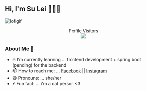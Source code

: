 <h2> Hi, I'm Su Lei 👋👩‍💻 </h2>

![lofigif](https://github.com/SLN4403/SLN4403/assets/65487726/d18801d3-2359-4b51-aed8-c682893fd23a)

<p align="center"> 
  Profile Visitors <br>
  <img src="https://profile-counter.glitch.me/SLN4403/count.svg"/>
</p>

<h3> About Me 💭 </h3>

- 🔥 I’m currently learning ... frontend development + spring boot (pending) for the backend
- 📫 How to reach me: ... [Facebook](https://www.facebook.com/su.lei.3785?mibextid=ZbWKwL) || [Instagram](https://instagram.com/sulei.nd?igshid=ZDc4ODBmNjlmNQ==)
- 😄 Pronouns: ... she/her
- ⚡ Fun fact: ... i'm a cat person <3 

